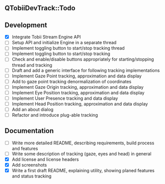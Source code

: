 QTobiiDevTrack::Todo
--

## Development
- [x] Integrate Tobii Stream Engine API
- [ ] Setup API and initialize Engine in a separate thread
- [ ] Implement toggling button to start/stop tracking thread
- [ ] Implement toggling button to start/stop tracking
- [ ] Check and enable/disable buttons appropriately for starting/stopping thread and tracking
- [ ] Draft and add a generic interface for following tracking implementations
- [ ] Implement Gaze Point tracking, approximation and data display
- [ ] Add to gaze point tracking denormalization of coordinates
- [ ] Implement Gaze Origin tracking, approximation and data display
- [ ] Implement Eye Position tracking, approximation and data display
- [ ] Implement User Presence tracking and data display
- [ ] Implement Head Position tracking, approximation and data display
- [ ] Add an about dialog
- [ ] Refactor and introduce plug-able tracking

## Documentation
- [ ] Write more detailed README, describing requirements, build process and features
- [ ] Write some description of tracking (gaze, eyes and head) in general
- [x] Add license and license headers
- [x] Add screenshots
- [x] Write a first draft README, explaining utility, showing planed features and status tracking
